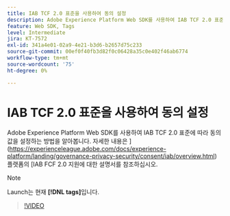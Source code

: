 ```yaml
---
title: IAB TCF 2.0 표준을 사용하여 동의 설정
description: Adobe Experience Platform Web SDK를 사용하여 IAB TCF 2.0 표준에 따라 동의 값을 설정하는 방법을 알아봅니다.
feature: Web SDK, Tags
level: Intermediate
jira: KT-7572
exl-id: 341a4e01-02a9-4e21-b3d6-b2657d75c233
source-git-commit: 00ef0f40fb3d82f0c06428a35c0e402f46ab6774
workflow-type: tm+mt
source-wordcount: '75'
ht-degree: 0%

---
```


# IAB TCF 2.0 표준을 사용하여 동의 설정

Adobe Experience Platform Web SDK를 사용하여 IAB TCF 2.0 표준에 따라 동의 값을 설정하는 방법을 알아봅니다. 자세한 내용은 ](https://experienceleague.adobe.com/docs/experience-platform/landing/governance-privacy-security/consent/iab/overview.html) 플랫폼의 [IAB FCF 2.0 지원에 대한 설명서를 참조하십시오.

>[!NOTE]
>
> Launch는 현재 **[!DNL tags]**&#x200B;입니다.

>[!VIDEO](https://video.tv.adobe.com/v/332695/?learn=on)
